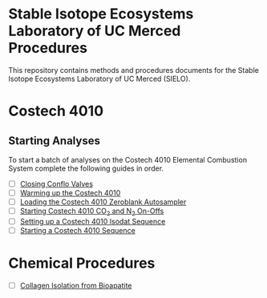 # Stable Isotope Ecosystems Laboratory of UC Merced Procedures

This repository contains methods and procedures documents for the Stable Isotope Ecosystems Laboratory of UC Merced (SIELO).

# Costech 4010

## Starting Analyses 

To start a batch of analyses on the Costech 4010 Elemental Combustion System complete the following guides in order.

- [ ] [Closing Conflo Valves](./conflo/closing_conflo_valves.md)
- [ ] [Warming up the Costech 4010](./costech_EA/warming_up_costech.md)
- [ ] [Loading the Costech 4010 Zeroblank Autosampler](./costech_EA/EA_zeroblank.md) 
- [ ] [Starting Costech 4010 CO<sub>2</sub> and N<sub>2</sub> On-Offs ](./isodat/EA_on_offs.md)
- [ ] [Setting up a Costech 4010 Isodat Sequence](./isodat/isodat_sequence.md)
- [ ] [Starting a Costech 4010 Sequence](./costech_EA/starting_costech_run.md)

# Chemical Procedures 
 - [ ] [Collagen Isolation from Bioapatite](./chemistry/collagen_isolation.md)
